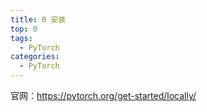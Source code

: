 ```yaml
---
title: 0 安装
top: 0
tags:
  - PyTorch
categories:
  - PyTorch
---
```


官网：https://pytorch.org/get-started/locally/